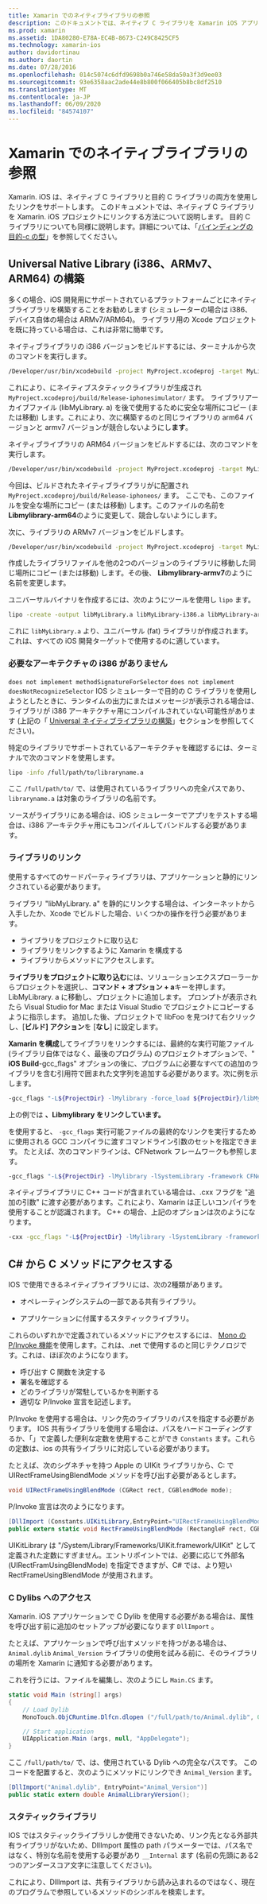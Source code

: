 ```yaml
---
title: Xamarin でのネイティブライブラリの参照
description: このドキュメントでは、ネイティブ C ライブラリを Xamarin iOS アプリケーションにリンクする方法について説明します。 ここでは、ユニバーサルネイティブライブラリを構築し、C# から C メソッドにアクセスする方法について説明します。
ms.prod: xamarin
ms.assetid: 1DA80280-E78A-EC4B-8673-C249C8425CF5
ms.technology: xamarin-ios
author: davidortinau
ms.author: daortin
ms.date: 07/28/2016
ms.openlocfilehash: 014c5074c6dfd9698b0a746e58da50a3f3d9ee03
ms.sourcegitcommit: 93e6358aac2ade44e8b800f066405b8bc8df2510
ms.translationtype: MT
ms.contentlocale: ja-JP
ms.lasthandoff: 06/09/2020
ms.locfileid: "84574107"
---
```

# <a name="referencing-native-libraries-in-xamarinios"></a>Xamarin でのネイティブライブラリの参照

Xamarin. iOS は、ネイティブ C ライブラリと目的 C ライブラリの両方を使用したリンクをサポートします。 このドキュメントでは、ネイティブ C ライブラリを Xamarin. iOS プロジェクトにリンクする方法について説明します。 目的 C ライブラリについても同様に説明します。詳細については、「[バインディングの目的-c の型](~/ios/platform/binding-objective-c/index.md)」を参照してください。

<a name="building_native"></a>

## <a name="building-universal-native-libraries-i386-armv7-and-arm64"></a>Universal Native Library (i386、ARMv7、ARM64) の構築

多くの場合、iOS 開発用にサポートされているプラットフォームごとにネイティブライブラリを構築することをお勧めします (シミュレーターの場合は i386、デバイス自体の場合は ARMv7/ARM64)。 ライブラリ用の Xcode プロジェクトを既に持っている場合は、これは非常に簡単です。

ネイティブライブラリの i386 バージョンをビルドするには、ターミナルから次のコマンドを実行します。

```bash
/Developer/usr/bin/xcodebuild -project MyProject.xcodeproj -target MyLibrary -sdk iphonesimulator -arch i386 -configuration Release clean build
```

これにより、にネイティブスタティックライブラリが生成され `MyProject.xcodeproj/build/Release-iphonesimulator/` ます。 ライブラリアーカイブファイル (libMyLibrary. a) を後で使用するために安全な場所にコピー (または移動) します。これにより、次に構築するのと同じライブラリの arm64 バージョンと armv7 バージョンが競合しないようにし**ます**。

ネイティブライブラリの ARM64 バージョンをビルドするには、次のコマンドを実行します。

```bash
/Developer/usr/bin/xcodebuild -project MyProject.xcodeproj -target MyLibrary -sdk iphoneos -arch arm64 -configuration Release clean build
```

今回は、ビルドされたネイティブライブラリがに配置され `MyProject.xcodeproj/build/Release-iphoneos/` ます。 ここでも、このファイルを安全な場所にコピー (または移動) します。このファイルの名前を**Libmylibrary-arm64**のように変更して、競合しないようにします。

次に、ライブラリの ARMv7 バージョンをビルドします。

```bash
/Developer/usr/bin/xcodebuild -project MyProject.xcodeproj -target MyLibrary -sdk iphoneos -arch armv7 -configuration Release clean build
```

作成したライブラリファイルを他の2つのバージョンのライブラリに移動した同じ場所にコピー (または移動) します。その後、 **Libmylibrary-armv7**のように名前を変更します。

ユニバーサルバイナリを作成するには、次のようにツールを使用し `lipo` ます。

```bash
lipo -create -output libMyLibrary.a libMyLibrary-i386.a libMyLibrary-arm64.a libMyLibrary-armv7.a
```

これに `libMyLibrary.a` より、ユニバーサル (fat) ライブラリが作成されます。これは、すべての iOS 開発ターゲットで使用するのに適しています。

### <a name="missing-required-architecture-i386"></a>必要なアーキテクチャの i386 がありません

`does not implement methodSignatureForSelector` `does not implement doesNotRecognizeSelector` IOS シミュレーターで目的の C ライブラリを使用しようとしたときに、ランタイムの出力にまたはメッセージが表示される場合は、ライブラリが i386 アーキテクチャ用にコンパイルされていない可能性があります (上記の「 [Universal ネイティブライブラリの構築](#building_native)」セクションを参照してください)。

特定のライブラリでサポートされているアーキテクチャを確認するには、ターミナルで次のコマンドを使用します。

```bash
lipo -info /full/path/to/libraryname.a
```

ここ `/full/path/to/` で、は使用されているライブラリへの完全パスであり、 `libraryname.a` は対象のライブラリの名前です。

ソースがライブラリにある場合は、iOS シミュレーターでアプリをテストする場合は、i386 アーキテクチャ用にもコンパイルしてバンドルする必要があります。

### <a name="linking-your-library"></a>ライブラリのリンク

使用するすべてのサードパーティライブラリは、アプリケーションと静的にリンクされている必要があります。 

ライブラリ "libMyLibrary. a" を静的にリンクする場合は、インターネットから入手したか、Xcode でビルドした場合、いくつかの操作を行う必要があります。

- ライブラリをプロジェクトに取り込む
- ライブラリをリンクするように Xamarin を構成する
- ライブラリからメソッドにアクセスします。

**ライブラリをプロジェクトに取り込む**には、ソリューションエクスプローラーからプロジェクトを選択し、**コマンド + オプション + a**キーを押します。 LibMyLibrary. a に移動し、プロジェクトに追加します。 プロンプトが表示されたら Visual Studio for Mac または Visual Studio でプロジェクトにコピーするように指示します。 追加した後、プロジェクトで libFoo を見つけて右クリックし、[**ビルド] アクション**を [**なし**] に設定します。

**Xamarin を構成**してライブラリをリンクするには、最終的な実行可能ファイル (ライブラリ自体ではなく、最後のプログラム) のプロジェクトオプションで、" **iOS Build**-gcc_flags" オプションの後に、プログラムに必要なすべての追加のライブラリを含む引用符で囲まれた文字列を追加する必要があります。次に例を示します。

```bash
-gcc_flags "-L${ProjectDir} -lMylibrary -force_load ${ProjectDir}/libMyLibrary.a"
```

上の例では **、Libmylibrary をリンクしています。**

を使用すると、 `-gcc_flags` 実行可能ファイルの最終的なリンクを実行するために使用される GCC コンパイラに渡すコマンドライン引数のセットを指定できます。 たとえば、次のコマンドラインは、CFNetwork フレームワークも参照します。

```bash
-gcc_flags "-L${ProjectDir} -lMylibrary -lSystemLibrary -framework CFNetwork -force_load ${ProjectDir}/libMyLibrary.a"
```

ネイティブライブラリに C++ コードが含まれている場合は、.cxx フラグを "追加の引数" に渡す必要があります。これにより、Xamarin は正しいコンパイラを使用することが認識されます。 C++ の場合、上記のオプションは次のようになります。

```bash
-cxx -gcc_flags "-L${ProjectDir} -lMylibrary -lSystemLibrary -framework CFNetwork -force_load ${ProjectDir}/libMyLibrary.a"
```

<a name="Accessing_C_Methods_from_C#"></a>

## <a name="accessing-c-methods-from-c35"></a>C&#35; から C メソッドにアクセスする

IOS で使用できるネイティブライブラリには、次の2種類があります。

- オペレーティングシステムの一部である共有ライブラリ。

- アプリケーションに付属するスタティックライブラリ。

これらのいずれかで定義されているメソッドにアクセスするには、 [Mono の P/Invoke 機能](https://www.mono-project.com/docs/advanced/pinvoke/)を使用します。これは、.net で使用するのと同じテクノロジです。これは、ほぼ次のようになります。

- 呼び出す C 関数を決定する
- 署名を確認する
- どのライブラリが常駐しているかを判断する
- 適切な P/Invoke 宣言を記述します。

P/Invoke を使用する場合は、リンク先のライブラリのパスを指定する必要があります。 IOS 共有ライブラリを使用する場合は、パスをハードコーディングするか、「」で定義した便利な定数を使用することができ `Constants` ます。これらの定数は、ios の共有ライブラリに対応している必要があります。

たとえば、次のシグネチャを持つ Apple の UIKit ライブラリから、C: で UIRectFrameUsingBlendMode メソッドを呼び出す必要があるとします。

```csharp
void UIRectFrameUsingBlendMode (CGRect rect, CGBlendMode mode);
```

P/Invoke 宣言は次のようになります。

```csharp
[DllImport (Constants.UIKitLibrary,EntryPoint="UIRectFrameUsingBlendMode")]
public extern static void RectFrameUsingBlendMode (RectangleF rect, CGBlendMode blendMode);
```

UIKitLibrary は "/System/Library/Frameworks/UIKit.framework/UIKit" として定義された定数にすぎません。エントリポイントでは、必要に応じて外部名 (UIRectFramUsingBlendMode) を指定できますが、C# では、より短い RectFrameUsingBlendMode が使用されます。

<a name="Accessing_C_Dylibs"></a>

### <a name="accessing-c-dylibs"></a>C Dylibs へのアクセス

Xamarin. iOS アプリケーションで C Dylib を使用する必要がある場合は、属性を呼び出す前に追加のセットアップが必要になります `DllImport` 。

たとえば、アプリケーションで呼び出すメソッドを持つがある場合は、 `Animal.dylib` `Animal_Version` ライブラリの使用を試みる前に、そのライブラリの場所を Xamarin に通知する必要があります。

これを行うには、ファイルを編集し、次のようにし `Main.CS` ます。

```csharp
static void Main (string[] args)
{
    // Load Dylib
    MonoTouch.ObjCRuntime.Dlfcn.dlopen ("/full/path/to/Animal.dylib", 0);

    // Start application
    UIApplication.Main (args, null, "AppDelegate");
}
```

ここ `/full/path/to/` で、は、使用されている Dylib への完全なパスです。 このコードを配置すると、次のようにメソッドにリンクでき `Animal_Version` ます。

```csharp
[DllImport("Animal.dylib", EntryPoint="Animal_Version")]
public static extern double AnimalLibraryVersion();
```

<a name="Static_Libraries"></a>

### <a name="static-libraries"></a>スタティックライブラリ

IOS ではスタティックライブラリしか使用できないため、リンク先となる外部共有ライブラリがないため、DllImport 属性の path パラメーターでは、パス名ではなく、特別な名前を使用する必要があり `__Internal` ます (名前の先頭にある2つのアンダースコア文字に注意してください)。

これにより、DllImport は、共有ライブラリから読み込まれるのではなく、現在のプログラムで参照しているメソッドのシンボルを検索します。

